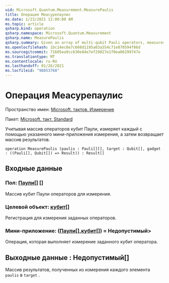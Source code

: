 ```yaml
---
uid: Microsoft.Quantum.Measurement.MeasurePaulis
title: Операция Меасурепаулис
ms.date: 1/23/2021 12:00:00 AM
ms.topic: article
qsharp.kind: operation
qsharp.namespace: Microsoft.Quantum.Measurement
qsharp.name: MeasurePaulis
qsharp.summary: Given an array of multi-qubit Pauli operators, measures each using a specified measurement gadget, then returns the array of results.
ms.openlocfilehash: 1bc14ec8e7c608d1195a03a354c71e870594f86d
ms.sourcegitcommit: 71605ea9cc630e84e7ef29027e1f0ea06299747e
ms.translationtype: MT
ms.contentlocale: ru-RU
ms.lasthandoff: 01/26/2021
ms.locfileid: "98853768"
---
```

# <a name="measurepaulis-operation"></a>Операция Меасурепаулис

Пространство имен: [Microsoft. тактов. Измерение](xref:Microsoft.Quantum.Measurement)

Пакет: [Microsoft. такт. Standard](https://nuget.org/packages/Microsoft.Quantum.Standard)


Учитывая массив операторов кубит Паули, измеряет каждый с помощью указанного мини-приложения измерения, а затем возвращает массив результатов.

```qsharp
operation MeasurePaulis (paulis : Pauli[][], target : Qubit[], gadget : ((Pauli[], Qubit[]) => Result)) : Result[]
```


## <a name="input"></a>Входные данные

### <a name="paulis--pauli"></a>Пол: [Паули](xref:microsoft.quantum.lang-ref.pauli)[] []

Массив кубит Паули операторов для измерения.


### <a name="target--qubit"></a>Целевой объект: [кубит](xref:microsoft.quantum.lang-ref.qubit)[]

Регистрация для измерения заданных операторов.


### <a name="gadget--pauliqubit--__invalidresult__"></a>Мини-приложение: ([Паули](xref:microsoft.quantum.lang-ref.pauli)[],[кубит](xref:microsoft.quantum.lang-ref.qubit)[]) __= <Result> Недопустимый__> 

Операция, которая выполняет измерение заданного кубит оператора.



## <a name="output--__invalidresult__"></a>Выходные данные __: <Result> Недопустимый__[]

Массив результатов, полученных из измерения каждого элемента `paulis` в `target` .
